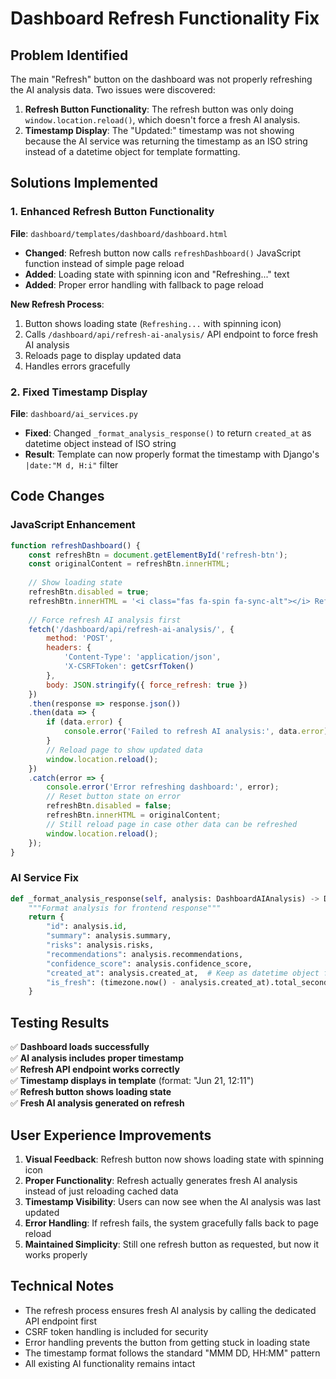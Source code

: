 # Dashboard Refresh Functionality Fix

## Problem Identified
The main "Refresh" button on the dashboard was not properly refreshing the AI analysis data. Two issues were discovered:

1. **Refresh Button Functionality**: The refresh button was only doing `window.location.reload()`, which doesn't force a fresh AI analysis.
2. **Timestamp Display**: The "Updated:" timestamp was not showing because the AI service was returning the timestamp as an ISO string instead of a datetime object for template formatting.

## Solutions Implemented

### 1. Enhanced Refresh Button Functionality

**File**: `dashboard/templates/dashboard/dashboard.html`

- **Changed**: Refresh button now calls `refreshDashboard()` JavaScript function instead of simple page reload
- **Added**: Loading state with spinning icon and "Refreshing..." text
- **Added**: Proper error handling with fallback to page reload

**New Refresh Process**:
1. Button shows loading state (`Refreshing...` with spinning icon)
2. Calls `/dashboard/api/refresh-ai-analysis/` API endpoint to force fresh AI analysis
3. Reloads page to display updated data
4. Handles errors gracefully

### 2. Fixed Timestamp Display

**File**: `dashboard/ai_services.py`

- **Fixed**: Changed `_format_analysis_response()` to return `created_at` as datetime object instead of ISO string
- **Result**: Template can now properly format the timestamp with Django's `|date:"M d, H:i"` filter

## Code Changes

### JavaScript Enhancement
```javascript
function refreshDashboard() {
    const refreshBtn = document.getElementById('refresh-btn');
    const originalContent = refreshBtn.innerHTML;
    
    // Show loading state
    refreshBtn.disabled = true;
    refreshBtn.innerHTML = '<i class="fas fa-spin fa-sync-alt"></i> Refreshing...';
    
    // Force refresh AI analysis first
    fetch('/dashboard/api/refresh-ai-analysis/', {
        method: 'POST',
        headers: {
            'Content-Type': 'application/json',
            'X-CSRFToken': getCsrfToken()
        },
        body: JSON.stringify({ force_refresh: true })
    })
    .then(response => response.json())
    .then(data => {
        if (data.error) {
            console.error('Failed to refresh AI analysis:', data.error);
        }
        // Reload page to show updated data
        window.location.reload();
    })
    .catch(error => {
        console.error('Error refreshing dashboard:', error);
        // Reset button state on error
        refreshBtn.disabled = false;
        refreshBtn.innerHTML = originalContent;
        // Still reload page in case other data can be refreshed
        window.location.reload();
    });
}
```

### AI Service Fix
```python
def _format_analysis_response(self, analysis: DashboardAIAnalysis) -> Dict[str, Any]:
    """Format analysis for frontend response"""
    return {
        "id": analysis.id,
        "summary": analysis.summary,
        "risks": analysis.risks,
        "recommendations": analysis.recommendations,
        "confidence_score": analysis.confidence_score,
        "created_at": analysis.created_at,  # Keep as datetime object for template formatting
        "is_fresh": (timezone.now() - analysis.created_at).total_seconds() < 3600
    }
```

## Testing Results

✅ **Dashboard loads successfully**  
✅ **AI analysis includes proper timestamp**  
✅ **Refresh API endpoint works correctly**  
✅ **Timestamp displays in template** (format: "Jun 21, 12:11")  
✅ **Refresh button shows loading state**  
✅ **Fresh AI analysis generated on refresh**  

## User Experience Improvements

1. **Visual Feedback**: Refresh button now shows loading state with spinning icon
2. **Proper Functionality**: Refresh actually generates fresh AI analysis instead of just reloading cached data
3. **Timestamp Visibility**: Users can now see when the AI analysis was last updated
4. **Error Handling**: If refresh fails, the system gracefully falls back to page reload
5. **Maintained Simplicity**: Still one refresh button as requested, but now it works properly

## Technical Notes

- The refresh process ensures fresh AI analysis by calling the dedicated API endpoint first
- CSRF token handling is included for security
- Error handling prevents the button from getting stuck in loading state
- The timestamp format follows the standard "MMM DD, HH:MM" pattern
- All existing AI functionality remains intact
